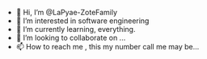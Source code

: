 - 👋 Hi, I’m @LaPyae-ZoteFamily
- 👀 I’m interested in software engineering
- 🌱 I’m currently learning, everything.
- 💞️ I’m looking to collaborate on ...
- 📫 How to reach me , this my number call me may be...

<!---
LaPyae-ZoteFamily/LaPyae-ZoteFamily is a ✨ special ✨ repository because its `README.md` (this file) appears on your GitHub profile.
You can click the Preview link to take a look at your changes.
--->

